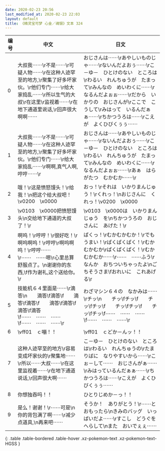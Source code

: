 ```yaml
---
date: 2020-02-23 20:56
last_modified_at: 2020-02-23 22:03
layout: default
title: 《精灵宝可梦 心金／魂银》文本 324
---
```

| 编号 | 中文 | 日文 |
| ---- | ---- | ---- |
| 0 | 大叔我⋯⋯\r不是⋯⋯\r可疑人物⋯⋯\r在这种人迹罕至的地方,\r聚集了好多坏家伙。\r他们专门⋯⋯\r给大家捣乱⋯⋯\r所以生气的大叔\r在这里\r监视着⋯⋯\r在地下通道里说话,\r回声很大啊啊⋯⋯ | おじさんは⋯⋯\rあやしいものじゃ⋯⋯\rないんだよおぅ⋯⋯\rこ－ゆ－　ひとけのない　ところは\rわるい　れんちゅうが　たまって\rみんなの　めいわくに⋯⋯\rなるんだよぉぉ⋯⋯\rだから　いかりの　おじさんが\rここで　こうして\rみはって　いるんだぁぁ⋯⋯\rちかつうろは⋯⋯\rこえが　よくひびくぅぅ⋯⋯ |
| 1 | 大叔我⋯⋯\r不是⋯⋯\r可疑人物⋯⋯\r在这种人迹罕至的地方,\r聚集了好多坏家伙。\r他们专门⋯⋯\r给大家捣乱⋯⋯\r啊啊,真气人啊,哼哼⋯⋯\r | おじさんは⋯⋯\rあやしいものじゃ⋯⋯\rないんだよおぅ⋯⋯\rこ－ゆ－　ひとけのない　ところは\rわるい　れんちゅうが　たまって\rみんなの　めいわくに⋯⋯\rなるんだよぉぉ⋯⋯\rあぁ　はらがたつ　むかむか⋯⋯\r |
| 2 | 哦！\r这是愤怒馒头！\r给我！\n把这个给大叔吧！\v0200　\x0000 | おっ！\rそれは　いかりまんじゅう！\rくれっ！\nおじさんに　くれっ！\v0200　\x0000 |
| 3 | \v0103　\x0000把愤怒馒头\n交给地下通道的大叔了！\r | \v0103　\x0000は　いかりまんじゅう　を\nちかつうろの　おじさんに　あげた！\r |
| 4 | 啊呜！\r哼哼！\r很好吃！\r啊呜啊呜！\r哼哼\r啊呜啊呜！\r哼哼⋯⋯\r⋯⋯　⋯⋯嗯\r心里总算舒服点了。\n谢谢你的东西,\f作为谢礼,这个送给你。\r | ぱくっ！\rむかむかむか！\rでも　うまい！\rぱくぱくぱく！\rむかむかむか\rぱくぱくぱく！\rむかむかむか⋯⋯\r⋯⋯　⋯⋯ふう\rなんか　おちついちゃったよ\nごちそうさま\fおれいに　これあげる\r |
| 5 | 技能机６４里面是⋯⋯\r滴答\n　　滴答\f滴答\f　　滴答\f滴答\f　　滴答\f滴答\f　　滴答\f滴答\f⋯⋯　⋯⋯　⋯⋯\f⋯⋯　⋯⋯　⋯⋯\r | わざマシン６４の　なかみは⋯⋯\rチッ\n　　チッ\fチッ\f　　チッ\fチッ\f　　チッ\fチッ\f　　チッ\fチッ\f⋯⋯　⋯⋯　⋯⋯\f⋯⋯　⋯⋯　⋯⋯\r |
| 6 | \vff01　ｃ嘣！！ | \vff01　ｃどか－んッ！！ |
| 7 | 这种人迹罕至的地方\r容易变成坏家伙的\r聚集地⋯⋯\r所以⋯⋯大叔⋯⋯\r在这里监视着⋯⋯\r在地下通道说话,\r回声很大啊⋯⋯ | こ－ゆ－　ひとけのない　ところは\rわるい　れんちゅうの\rたまりばに　なりやすいから⋯⋯\rこぉ－して⋯⋯　おじさんがぁ⋯⋯\rみはっているんだぁぁ⋯⋯\rちかつうろは⋯⋯\rこえが　よくひびくぅぅ⋯⋯ |
| 8 | 你想独吞吗！！ | ひとりじめか－っ！！ |
| 9 | 是么！谢谢！\r⋯⋯可是\n你的背包满了啊⋯⋯\r减少点道具,\n再来吧⋯⋯ | そうか！　ありがとう！\r⋯⋯と　おもったら\nきみのバッグ　いっぱいだよ⋯⋯\rすこし　どうぐを　へらして\nまた　おいでぇぇ⋯⋯ |
{: .table .table-bordered .table-hover .xz-pokemon-text .xz-pokemon-text-HGSS }